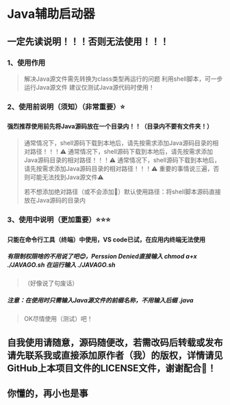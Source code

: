 # Java辅助启动器
## 一定先读说明！！！否则无法使用！！！
### 1、使用作用
> 解决Java源文件需先转换为class类型再运行的问题
> 利用shell脚本，可一步运行Java源文件
> 建议仅测试Java源代码时使用！
> 
### 2、使用前说明（须知）（非常重要）⭐️
#### 强烈推荐使用前先将Java源码放在一个目录内！！（目录内不要有文件夹！）
> 通常情况下，shell源码下载到本地后，请先按需求添加Java源码目录的相对路径！！！⚠️
> 通常情况下，shell源码下载到本地后，请先按需求添加Java源码目录的相对路径！！！⚠️
> 通常情况下，shell源码下载到本地后，请先按需求添加Java源码目录的相对路径！！！⚠️
> 重要的事情说三遍，否则可能无法找到Java源文件⚠️
> 
> 若不想添加绝对路径（或不会添加🐶）默认使用路径：将shell脚本源码直接放在Java源码的目录内
> 
### 3、使用中说明（更加重要）⭐️⭐️⭐️
#### 只能在命令行工具（终端）中使用，VS code已试，在应用内终端无法使用
##### 有限制权限啥的不用说了吧😊，Perssion Denied直接输入 chmod a+x ./JAVAGO.sh 在运行输入 ./JAVAGO.sh 
> （好像说了句废话）
#####  注意：在使用时只需输入Java源文件的前缀名称，不用输入后缀 .java 
> 
> OK尽情使用（测试）吧！
## 自我使用请随意，源码随便改，若需改码后转载或发布请先联系我或直接添加原作者（我）的版权，详情请见GitHub上本项目文件的LICENSE文件，谢谢配合🙏！
## 你懂的，再小也是事